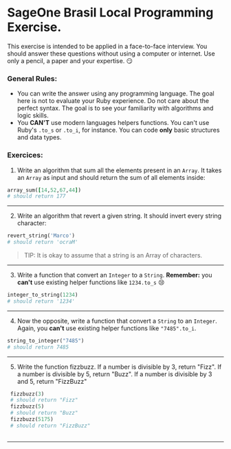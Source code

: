 # SageOne Brasil Local Programming Exercise.

This exercise is intended to be applied in a face-to-face interview. You should answer these questions without using a computer or internet. Use only a pencil, a paper and your expertise. :smirk:

### General Rules:
- You can write the answer using any programming language. The goal here is not to evaluate your Ruby experience. Do not care about the perfect syntax. The goal is to see your familiarity with algorithms and logic skills.
- You **CAN'T** use modern languages helpers functions. You can't use Ruby's `.to_s` or `.to_i`, for instance. You can code **only** basic structures and data types.


### Exercices:

1. Write an algorithm that sum all the elements present in an `Array`. It takes an `Array` as input and should return the sum of all elements inside:

  ```ruby
  array_sum([14,52,67,44])
  # should return 177
  ```
  ---

2. Write an algorithm that revert a given string. It should invert every string character:

  ```ruby
  revert_string('Marco')
  # should return 'ocraM'
  ```

  > TIP: It is okay to assume that a string is an Array of characters.

  ---

3. Write a function that convert an `Integer` to a `String`. **Remember:** you **can't** use existing helper functions like `1234.to_s` :cry:

  ```ruby
  integer_to_string(1234)
  # should return '1234'
  ```
  ---

4. Now the opposite, write a function that convert a `String` to an `Integer`. Again, you **can't** use existing helper functions like `"7485".to_i`.

  ```ruby
  string_to_integer("7485")
  # should return 7485
  ```
  ---

5. Write the function fizzbuzz. If a number is divisible by 3, return "Fizz". If a number is divisible by 5, return "Buzz". If a number is divisible by 3 and 5, return "FizzBuzz"

 ```ruby
  fizzbuzz(3)
  # should return "Fizz"
  fizzbuzz(5)
  # should return "Buzz"
  fizzbuzz(5175)
  # should return "FizzBuzz"
  
  ```
  ---

